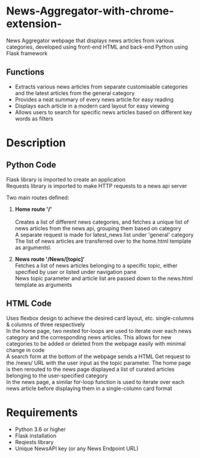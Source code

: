 # News-Aggregator-with-chrome-extension-

News Aggregator webpage that displays news articles from various categories, developed using front-end HTML and back-end Python using Flask framework

## Functions
- Extracts various news articles from separate customisable categories and the latest articles from the general category
- Provides a neat summary of every news article for easy reading
- Displays each article in a modern card layout for easy viewing
- Allows users to search for specific news articles based on different key words as filters

# Description

## Python Code
Flask library is imported to create an application\
Requests library is imported to make HTTP requests to a news api server

Two main routes defined:

1. **Home route '/'**\
<br> Creates a list of different news categories, and fetches a unique list of news articles from the news api, grouping them based on category\
A separate request is made for latest_news list under 'general' category\
The list of news articles are transferred over to the home.html template as arguments\

2. **News route '/News/[topic]'**\
Fetches a list of news articles belonging to a specific topic, either specified by user or listed under navigation pane\
News topic parameter and article list are passed down to the news.html template as arguments

## HTML Code
Uses flexbox design to achieve the desired card layout, etc. single-columns & columns of three respectively\
In the home page, two nested for-loops are used to iterate over each news category and the corresponding news articles. This allows for new categories to be added or deleted from the webpage easily with minimal change in code\
A search form at the bottom of the webpage sends a HTML Get request to the /news/<topic> URL with the user input as the topic parameter. The home page is then rerouted to the news page displayed a list of curated articles belonging to the user-specified category\
In the news page, a similar for-loop function is used to iterate over each news article before displaying them in a single-column card format

# Requirements
- Python 3.6 or higher
- Flask installation
- Reqiests library
- Unique NewsAPI key (or any News Endpoint URL)
